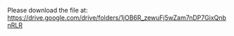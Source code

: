 Please download the file at: https://drive.google.com/drive/folders/1jOB6R_zewuFj5wZam7nDP7GixQnbnRLR
